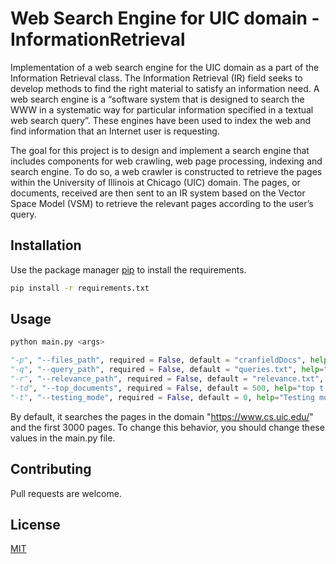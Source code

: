 # Web Search Engine for UIC domain - InformationRetrieval
Implementation of a web search engine for the UIC domain as a part of the Information Retrieval class. The Information Retrieval (IR) field seeks to develop methods to find the right material to satisfy an information need. A web search engine is a “software system that is designed to search the WWW in a systematic way for particular information specified in a textual web search query”. These engines have been used to index the web and find information that an Internet user is requesting. 

The goal for this project is to design and implement a search engine that includes components for web crawling, web page processing, indexing and search engine. To do so, a web crawler is constructed to retrieve the pages within the University of Illinois at Chicago (UIC) domain. The pages, or documents, received are then sent to an IR system based on the  Vector Space Model (VSM) to retrieve the relevant pages according to the user’s query.


## Installation

Use the package manager [pip](https://pip.pypa.io/en/stable/) to install the requirements.

```bash
pip install -r requirements.txt
```

## Usage

```python
python main.py <args>

"-p", "--files_path", required = False, default = "cranfieldDocs", help="path to input documents"
"-q", "--query_path", required = False, default = "queries.txt", help="path to the query file"
"-r", "--relevance_path", required = False, default = "relevance.txt", help="path to the relevance file"
"-td", "--top_documents", required = False, default = 500, help="top t documents to take into account"
"-t", "--testing_mode", required = False, default = 0, help="Testing mode. True or False"

```

By default, it searches the pages in the domain "https://www.cs.uic.edu/" and the first 3000 pages. To change this behavior, you should change these values in the main.py file.

## Contributing
Pull requests are welcome.

## License
[MIT](https://choosealicense.com/licenses/mit/)